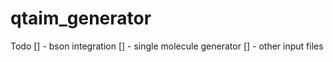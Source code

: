 # qtaim_generator
Todo
[] - bson integration 
[] - single molecule generator 
[] - other input files
